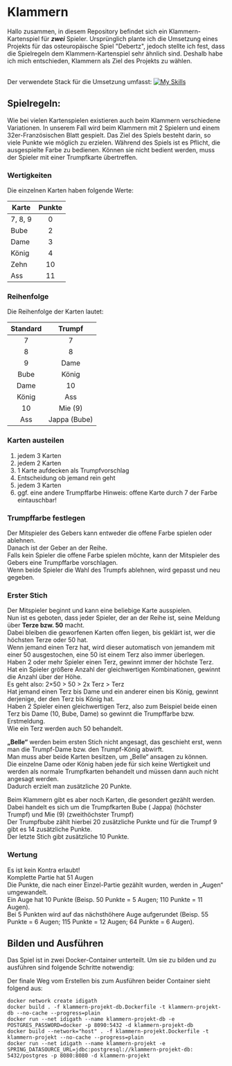 # Klammern

Hallo zusammen, in diesem Repository befindet sich ein Klammern-Kartenspiel für **_zwei_** Spieler.
Ursprünglich plante ich die Umsetzung eines Projekts für das osteuropäische Spiel "Debertz", jedoch stellte ich fest,
dass die Spielregeln dem Klammern-Kartenspiel sehr ähnlich sind.
Deshalb habe ich mich entschieden, Klammern als Ziel des Projekts zu wählen.

<br>Der verwendete Stack für die Umsetzung
umfasst: [![My Skills](https://skillicons.dev/icons?i=maven,java,spring,ts,vue)](https://skillicons.dev)

## Spielregeln:

Wie bei vielen Kartenspielen existieren auch beim Klammern verschiedene Variationen.
In unserem Fall wird beim Klammern mit 2 Spielern und einem 32er-Französischen Blatt gespielt.
Das Ziel des Spiels besteht darin, so viele Punkte wie möglich zu erzielen.
Während des Spiels ist es Pflicht, die ausgespielte Farbe zu bedienen.
Können sie nicht bedient werden, muss der Spieler mit einer Trumpfkarte übertreffen.

### Wertigkeiten

Die einzelnen Karten haben folgende Werte:

| Karte   | Punkte |
|---------|:------:|
| 7, 8, 9 |   0    |
| Bube    |   2    |
| Dame    |   3    |
| König   |   4    |
| Zehn    |   10   |
| Ass     |   11   |

### Reihenfolge

Die Reihenfolge der Karten lautet:

| Standard |    Trumpf    |
|:--------:|:------------:|
|    7     |      7       |
|    8     |      8       |
|    9     |     Dame     |
|   Bube   |    König     |
|   Dame   |      10      |
|  König   |     Ass      |
|    10    |   Mie (9)    |
|   Ass    | Jappa (Bube) |

### Karten austeilen

1. jedem 3 Karten
2. jedem 2 Karten
3. 1 Karte aufdecken als Trumpfvorschlag
4. Entscheidung ob jemand rein geht
5. jedem 3 Karten
6. ggf. eine andere Trumpffarbe Hinweis: offene Karte durch 7 der Farbe eintauschbar!

### Trumpffarbe festlegen

Der Mitspieler des Gebers kann entweder die offene Farbe spielen oder ablehnen.
<br>Danach ist der Geber an der Reihe.
<br> Falls kein Spieler die offene Farbe spielen möchte, kann der Mitspieler des Gebers eine Trumpffarbe vorschlagen.
<br> Wenn beide Spieler die Wahl des Trumpfs ablehnen, wird gepasst und neu gegeben.

### Erster Stich

Der Mitspieler beginnt und kann eine beliebige Karte ausspielen.
<br> Nun ist es geboten, dass jeder Spieler, der an der Reihe ist, seine Meldung über **Terze bzw. 50** macht.
<br> Dabei bleiben die geworfenen Karten offen liegen, bis geklärt ist, wer die höchsten Terze oder 50 hat.
<br> Wenn jemand einen Terz hat, wird dieser automatisch von jemandem mit einer 50 ausgestochen, eine 50 ist einem Terz
also immer überlegen.
<br> Haben 2 oder mehr Spieler einen Terz, gewinnt immer der höchste Terz.
<br> Hat ein Spieler größere Anzahl der gleichwertigen Kombinationen, gewinnt die Anzahl über der Höhe.
<br> Es geht also: 2×50 > 50 > 2x Terz > Terz
<br> Hat jemand einen Terz bis Dame und ein anderer einen bis König, gewinnt derjenige, der den Terz bis König hat.
<br> Haben 2 Spieler einen gleichwertigen Terz, also zum Beispiel beide einen Terz bis Dame (10, Bube, Dame) so gewinnt
die Trumpffarbe bzw. Erstmeldung.
<br> Wie ein Terz werden auch 50 behandelt.

**„Belle“** werden beim ersten Stich nicht angesagt, das geschieht erst, wenn man die Trumpf-Dame bzw. den Trumpf-König
abwirft.
<br> Man muss aber beide Karten besitzen, um „Belle“ ansagen zu können.
<br> Die einzelne Dame oder König haben jede für sich keine Wertigkeit und werden als normale Trumpfkarten behandelt und
müssen dann auch nicht angesagt werden.
<br> Dadurch erzielt man zusätzliche 20 Punkte.

Beim Klammern gibt es aber noch Karten, die gesondert gezählt werden. Dabei handelt es sich um die Trumpfkarten Bube (
Jappa) (höchster Trumpf) und Mie (9) (zweithöchster Trumpf)
<br> Der Trumpfbube zählt hierbei 20 zusätzliche Punkte und für die Trumpf 9 gibt es 14 zusätzliche Punkte.
<br> Der letzte Stich gibt zusätzliche 10 Punkte.

### Wertung

Es ist kein Kontra erlaubt!
<br> Komplette Partie hat 51 Augen
<br> Die Punkte, die nach einer Einzel-Partie gezählt wurden, werden in „Augen“ umgewandelt.
<br> Ein Auge hat 10 Punkte (Beisp. 50 Punkte = 5 Augen; 110 Punkte = 11 Augen).
<br> Bei 5 Punkten wird auf das nächsthöhere Auge aufgerundet (Beisp. 55 Punkte = 6 Augen; 115 Punkte = 12 Augen; 64
Punkte = 6 Augen).

## Bilden und Ausführen

Das Spiel ist in zwei Docker-Container unterteilt.
Um sie zu bilden und zu ausführen sind folgende Schritte notwendig:

Der finale Weg vom Erstellen bis zum Ausführen beider Container sieht folgend aus:

```
docker network create idigath
docker build . -f klammern-projekt-db.Dockerfile -t klammern-projekt-db --no-cache --progress=plain
docker run --net idigath --name klammern-projekt-db -e POSTGRES_PASSWORD=docker -p 8090:5432 -d klammern-projekt-db
docker build --network="host" . -f klammern-projekt.Dockerfile -t klammern-projekt --no-cache --progress=plain
docker run --net idigath --name klammern-projekt -e SPRING_DATASOURCE_URL=jdbc:postgresql://klammern-projekt-db:
5432/postgres -p 8080:8080 -d klammern-projekt
```


